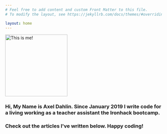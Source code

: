 ```yaml
---
# Feel free to add content and custom Front Matter to this file.
# To modify the layout, see https://jekyllrb.com/docs/themes/#overriding-theme-defaults

layout: home
---
```



<img src="/assets/me_low.png" alt="This is me!" width="200"/>

<h3>Hi, My Name is Axel Dahlin. Since January 2019 I write code for a living working as a teacher assistant the Ironhack bootcamp.</h3>

<h3>Check out the articles I've written below. Happy coding!</h3>











<!-- ![alt text](/assets/me_circle.png "Logo Title Text 1") -->






